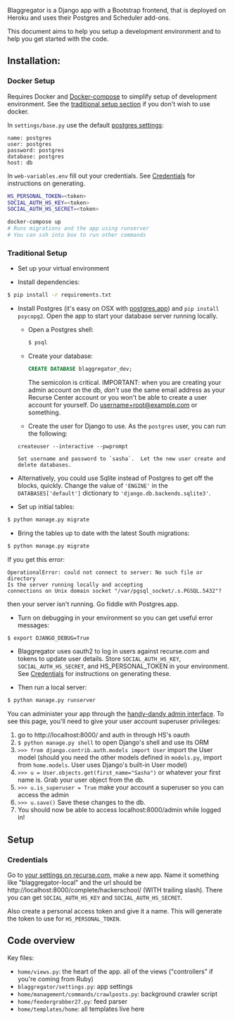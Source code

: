Blaggregator is a Django app with a Bootstrap frontend, that is deployed on
Heroku and uses their Postgres and Scheduler add-ons.

This document aims to help you setup a development environment and to help you
get started with the code.

## Installation:

### Docker Setup
Requires Docker and [Docker-compose](https://docs.docker.com/compose/install/)
to simplify setup of development environment. See
the [traditional setup section](#traditional-setup) if you don't wish to use
docker.

In `settings/base.py` use the
default [postgres settings](https://hub.docker.com/_/postgres/):

```
name: postgres
user: postgres
password: postgres
database: postgres
host: db
````

In `web-variables.env` fill out your credentials. See [Credentials](#credentials) for instructions on generating.

```bash
HS_PERSONAL_TOKEN=<token>
SOCIAL_AUTH_HS_KEY=<token>
SOCIAL_AUTH_HS_SECRET=<token>
```

```bash
docker-compose up
# Runs migrations and the app using runserver
# You can ssh into box to run other commands
```

### Traditional Setup
- Set up your virtual environment

- Install dependencies:

```bash
$ pip install -r requirements.txt
```

- Install Postgres (it's easy on OSX
  with [postgres.app](http://postgresapp.com/)) and `pip install
  psycopg2`. Open the app to start your database server running locally.

    - Open a Postgres shell:

      ```bash
      $ psql
      ```

    - Create your database:

      ```sql
      CREATE DATABASE blaggregator_dev;
      ```

       The semicolon is critical. IMPORTANT: when you are creating your admin
       account on the db, *don't* use the same email address as your Recurse
       Center account or you won't be able to create a user account for
       yourself. Do username+root@example.com or something.

    - Create the user for Django to use. As the `postgres` user, you can run the following:

     ```shell
     createuser --interactive --pwprompt
     ```

      Set username and password to `sasha`.  Let the new user create and delete databases.

- Alternatively, you could use Sqlite instead of Postgres to get off the
  blocks, quickly.  Change the value of `'ENGINE'` in the
  `DATABASES['default']` dictionary to `'django.db.backends.sqlite3'`.

- Set up initial tables:

```bash
$ python manage.py migrate
```

- Bring the tables up to date with the latest South migrations:

```bash
$ python manage.py migrate
```

If you get this error:

```
OperationalError: could not connect to server: No such file or directory
Is the server running locally and accepting
connections on Unix domain socket "/var/pgsql_socket/.s.PGSQL.5432"?
```
then your server isn't running. Go fiddle with Postgres.app.

- Turn on debugging in your environment so you can get useful error messages:

```bash
$ export DJANGO_DEBUG=True
```

- Blaggregator uses oauth2 to log in users against recurse.com and tokens to update user details. Store `SOCIAL_AUTH_HS_KEY`, `SOCIAL_AUTH_HS_SECRET`, and HS_PERSONAL_TOKEN in your environment. See [Credentials](#credentials) for instructions on generating these.


- Then run a local server:

```bash
$ python manage.py runserver
```

You can administer your app through
the [handy-dandy admin interface](http://localhost:8000/admin). To see this
page, you'll need to give your user account superuser privileges:

1. go to http://localhost:8000/ and auth in through HS's oauth
2. `$ python manage.py shell` to open Django's shell and use its ORM
3. `>>> from django.contrib.auth.models import User` import the User model
   (should you need the other models defined in `models.py`, import from
   `home.models`. User uses Django's built-in User model)
4.  `>>> u = User.objects.get(first_name="Sasha")` or whatever your first name
       is. Grab your user object from the db.
5.  `>>> u.is_superuser = True` make your account a superuser so you can access
       the admin
6.  `>>> u.save()` Save these changes to the db.
7.  You should now be able to access localhost:8000/admin while logged in!

## Setup

### Credentials

Go to [your settings on recurse.com](https://www.recurse.com/settings/apps), make a new app. Name it something like "blaggregator-local" and the url should be http://localhost:8000/complete/hackerschool/ (WITH trailing slash). There you can get `SOCIAL_AUTH_HS_KEY` and `SOCIAL_AUTH_HS_SECRET`.

Also create a personal access token and give it a name. This will generate the token to use for `HS_PERSONAL_TOKEN`.


## Code overview

Key files:

- `home/views.py`: the heart of the app. all of the views ("controllers" if
  you're coming from Ruby)
- `blaggregator/settings.py`: app settings
- `home/management/commands/crawlposts.py`: background crawler script
- `home/feedergrabber27.py`: feed parser
- `home/templates/home`: all templates live here

